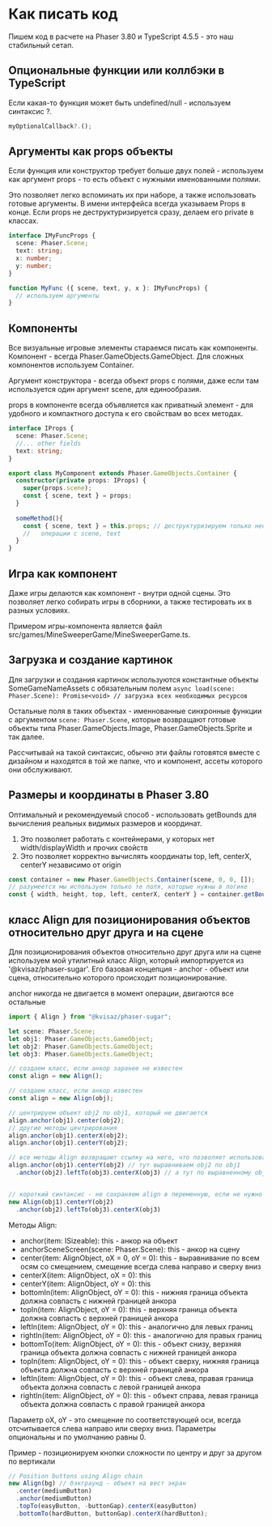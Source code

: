 # Как писать код 

Пишем код в расчете на  Phaser 3.80 и TypeScript 4.5.5 - это наш стабильный сетап.

## Опциональные функции или коллбэки в TypeScript
Если какая-то функция может быть undefined/null - используем синтаксис ?.
```typescript
myOptionalCallback?.();
```

## Аргументы как  props объекты
Если функция или конструктор требует больше двух полей - используем как аргумент props - то есть объект с нужными именованными полями.  

Это позволяет легко вспоминать их при наборе, а также использовать готовые аргументы.
В имени интерфейса  всегда указываем Props в конце. Если props не деструктуризируется сразу, делаем его private в классах.

```typescript
interface IMyFuncProps {
  scene: Phaser.Scene;
  text: string;
  x: number;
  y: number;
}

function MyFunc ({ scene, text, y, x }: IMyFuncProps) {
  // используем аргументы
}
```

## Компоненты
Все визуальные игровые элементы стараемся писать как компоненты. Компонент -  всегда Phaser.GameObjects.GameObject. Для сложных компонентов используем Container.

Аргумент конструктора - всегда объект props с полями, даже если там используется один аргумент scene, для единообразия.

props в компоненте всегда объявляется как приватный элемент - для удобного и компактного доступа к его свойствам во всех методах.

```typescript
interface IProps {
  scene: Phaser.Scene;
  //... other fields
  text: string;
}

export class MyComponent extends Phaser.GameObjects.Container {
  constructor(private props: IProps) {
    super(props.scene);
    const { scene, text } = props;
  }
  
  someMethod(){
    const { scene, text } = this.props; // деструктуризируем только необходимые поля
    //   операции с scene, text
  }
}
```

## Игра как компонент
Даже игры делаются как компонент - внутри одной сцены. Это позволяет легко собирать игры в сборники, а также тестировать их в разных условиях.

Примером игры-компонента является файл src/games/MineSweeperGame/MineSweeperGame.ts. 

## Загрузка и создание картинок
Для загрузки и создания картинок используются константные объекты SomeGameNameAssets с обязательным полем 
```async load(scene: Phaser.Scene): Promise<void> // загрузка всех необходимых ресурсов```

Остальные поля в таких объектах - именнованные синхронные функции с аргументом `scene: Phaser.Scene`, которые возвращают готовые объекты типа Phaser.GameObjects.Image, Phaser.GameObjects.Sprite и так далее.

Рассчитывай на такой синтаксис, обычно эти файлы готовятся вместе с дизайном и находятся в той же папке, что и компонент, ассеты которого они обслуживают.

## Размеры и координаты в Phaser 3.80
Оптимальный и рекомендуемый способ - использовать getBounds для вычисления реальных видимых размеров и координат.

1. Это позволяет работать с контейнерами, у которых нет width/displayWidth и прочих свойств
2. Это позволяет корректно вычислять координаты top, left, centerX, centerY независимо от origin
```typescript
const container = new Phaser.GameObjects.Container(scene, 0, 0, []);
// разумеется мы используем только те поля, которые нужны в логике
const { width, height, top, left, centerX, centerY } = container.getBounds();
```

## класс Align для позиционирования объектов относительно друг друга и на сцене
Для позиционирования объектов относительно друг друга или на сцене используем мой утилитный класс Align, который импортируется из '@kvisaz/phaser-sugar'. Его базовая концепция - anchor - объект или сцена, относительно которого происходит позиционирование. 

anchor никогда не двигается в момент операции, двигаются все остальные

```typescript
import { Align } from "@kvisaz/phaser-sugar";

let scene: Phaser.Scene;
let obj1: Phaser.GameObjects.GameObject;
let obj2: Phaser.GameObjects.GameObject;
let obj3: Phaser.GameObjects.GameObject;

// создаем класс, если анкор заранее не известен
const align = new Align();

// создаем класс, если анкор известен
const align = new Align(obj);

// центрируем объект obj2 по obj1, который не двигается
align.anchor(obj1).center(obj2);
// другие методы центрирования
align.anchor(obj1).centerX(obj2); 
align.anchor(obj1).centerY(obj2); 

// все методы Align возвращают ссылку на него, что позволяет использовать цепочечный синтаксис
align.anchor(obj1).centerY(obj2) // тут выравниваем obj2 по obj1
  .anchor(obj2).leftTo(obj3).centerX(obj3) // а тут по выравненному obj2 - позиционируем obj3


// короткий синтаксис - не сохраняем align в переменную, если не нужно переиспользование
new Align(obj1).centerY(obj2) 
  .anchor(obj2).leftTo(obj3).centerX(obj3)
```

Методы Align:
- anchor(item: ISizeable): this - анкор на объект
- anchorSceneScreen(scene: Phaser.Scene): this - анкор на сцену
- center(item: AlignObject, oX = 0, oY = 0): this - выравнивание по всем осям со смещением, смещение всегда слева направо и сверху вниз
- centerX(item: AlignObject, oX = 0): this
- centerY(item: AlignObject, oY = 0): this
- bottomIn(item: AlignObject, oY = 0): this - нижняя граница объекта должна совпасть с нижней границей анкора
- topIn(item: AlignObject, oY = 0): this - верхняя граница объекта должна совпасть с верхней границей анкора
- leftIn(item: AlignObject, oY = 0): this - аналогично для левых границ
- rightIn(item: AlignObject, oY = 0): this - аналогично для правых границ
- bottomTo(item: AlignObject, oY = 0): this - объект снизу, верхняя граница объекта должна совпасть с нижней границей анкора
- topIn(item: AlignObject, oY = 0): this - объект сверху, нижняя граница объекта должна совпасть с верхней границей анкора
- leftIn(item: AlignObject, oY = 0): this - объект слева, правая граница объекта должна совпасть с левой границей анкора
- rightIn(item: AlignObject, oY = 0): this - объект справа, левая граница объекта должна совпасть с правой границей анкора

Параметр oX, oY - это смещение по соответствующей оси, всегда отсчитывается слева направо или сверху вниз. Параметры опциональны и по умолчанию равны 0.

Пример - позиционируем кнопки сложности по центру и друг за другом по вертикали
```typescript
// Position buttons using Align chain
new Align(bg) // бэкграунд - объект на вест экран
  .center(mediumButton) 
  .anchor(mediumButton)
  .topTo(easyButton, -buttonGap).centerX(easyButton)
  .bottomTo(hardButton, buttonGap).centerX(hardButton);
```
